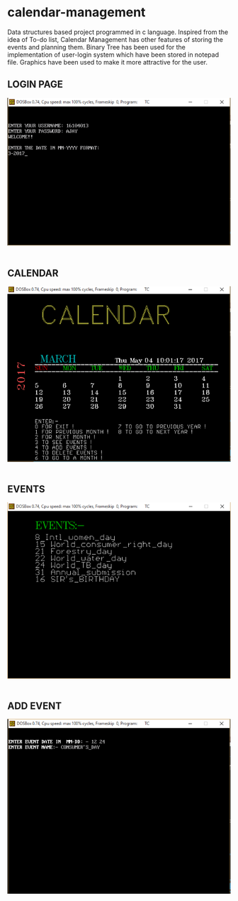 # calendar-management

Data structures based project programmed in c language. Inspired from the idea of To-do list, Calendar Management has other features of storing the events and planning them. Binary Tree has been used for the implementation of user-login system which have been stored in notepad file. Graphics have been used to make it more attractive for the user.

## **LOGIN PAGE**
![image](https://github.com/kush1912/calendar-management/blob/master/CALENDAR%20MANAGEMENT/login%20page.png)
<br>
<br>
## **CALENDAR**
![image](https://github.com/kush1912/calendar-management/blob/master/CALENDAR%20MANAGEMENT/calendar.png)
<br>
<br>
## **EVENTS**
![image](https://github.com/kush1912/calendar-management/blob/master/CALENDAR%20MANAGEMENT/events.png)
<br>
<br>
## **ADD EVENT**
![image](https://github.com/kush1912/calendar-management/blob/master/CALENDAR%20MANAGEMENT/ad.png)

